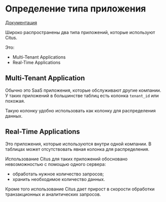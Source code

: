 # Определение типа приложения
[Документация](https://docs.citusdata.com/en/v11.1/develop/app_type.html)

Широко распространены два типа приложений, которые используют Citus.

Это:
- Multi-Tenant Applications
- Real-Time Applications

## Multi-Tenant Application
Обычно это SaaS приложения, которые обслуживают другие компании.
У таких приложений в большинстве таблиц есть колонка `tenant_id` или похожая.

Такую колонку удобно использовать как колонку для распределения данных.

## Real-Time Applications
Это приложения, которые используются внутри одной компании.
В таблицах может отсутствовать явная колонка для распределения.

Использование Citus для таких приложений обосновано невозможностью с помощью одного сервера:
- обработать нужное количество запросов;
- хранить необходимое количество данных. 

Кроме того использование Citus дает прирост в скорости обработки транзакционных и аналитических запросов.
